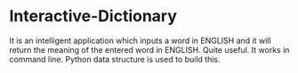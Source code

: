 # Interactive-Dictionary
It is an intelligent application which inputs a word in ENGLISH and it will return the meaning of the entered word in ENGLISH. Quite useful.
It works in command line. 
Python data structure is used to build this.
